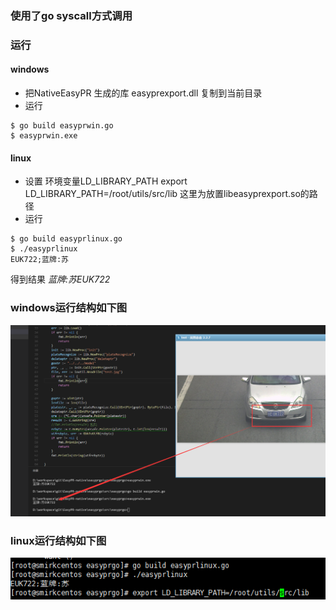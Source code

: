### 使用了go syscall方式调用

### 运行
#### windows
- 把NativeEasyPR 生成的库 easyprexport.dll 复制到当前目录
- 运行 
```
$ go build easyprwin.go
$ easyprwin.exe
```

#### linux 
- 设置 环境变量LD_LIBRARY_PATH  export LD_LIBRARY_PATH=/root/utils/src/lib 这里为放置libeasyprexport.so的路径
- 运行
```
$ go build easyprlinux.go
$ ./easyprlinux
EUK722;蓝牌:苏
```

得到结果 *蓝牌:苏EUK722*

### windows运行结构如下图
![easypr.go效果图](shows.png)

### linux运行结构如下图
![easypr.go效果图](linuxshow.png)